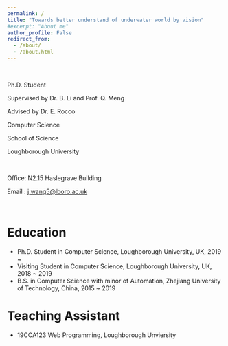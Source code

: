 ```yaml
---
permalink: /
title: "Towards better understand of underwater world by vision"
#excerpt: "About me"
author_profile: False
redirect_from: 
  - /about/
  - /about.html
---
```


&nbsp;

Ph.D. Student 

Supervised by Dr. B. Li and Prof. Q. Meng

Advised    by Dr. E. Rocco

Computer Science

School of Science

Loughborough University 
&nbsp;

&nbsp;


Office: N2.15 Haslegrave Building

Email : <j.wang5@lboro.ac.uk>

&nbsp;

Education
======
* Ph.D. Student in Computer Science, Loughborough University, UK, 2019 ~
* Visiting Student in Computer Science, Loughborough University, UK, 2018 ~ 2019
* B.S. in Computer Science with minor of Automation, Zhejiang University of Technology, China, 2015 ~ 2019  

Teaching Assistant
======
* 19COA123 Web Programming, Loughborough Unviersity
 
